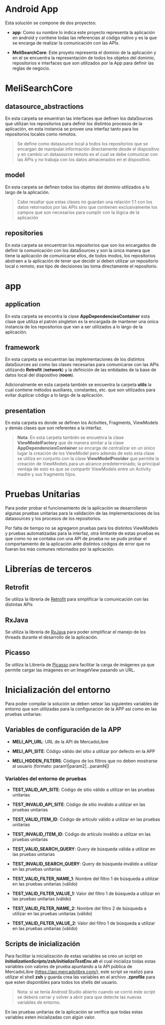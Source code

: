 # Android App

Esta solución se compone de dos proyectos:

- **app**: Como su nombre lo indica este proyecto representa la aplicación en android y contiene todas las referencias al código nativo y es la que se encarga de realizar la comunicación con las APIs.

- **MeliSearchCore**: Este proyeto representa el dominio de la aplicación y en el se encuentra la representación de todos los objetos del dominio, repositorios e interfaces que son utilizados por la App para definir las reglas de negocio.

# MeliSearchCore

## datasource_abstractions

En esta carpeta se enuentran las interfaces que definen los dataSources que utilizan los repositorios para definir los distintos procesos de la aplicación, en esta instancia se provee una interfaz tanto para los repositorios locales como remotos.

> Se define como datasource local a todos los repositorios que se encargan de manipular información directamente desde el dispositivo y en cambio un datasource remoto es el cual se debe comunicar con las APIs y no trabaja con los datos almacenados en el dispositivo.

## model

En esta carpeta se definen todos los objetos del dominio utilizados a lo largo de la aplicación.

> Cabe resaltar que estas clases no guardan una relación 1:1 con los datos retornados por las APIs sino que contienen exclusivamente los campos que son necesarios para cumplir con la lógica de la aplicación

## repositories

En esta carpeta se encuentran los repositorios que son los encargados de definir la comunicación con los dataSources y son la única manera que tiene la aplicación de comunicarse ellos, de todos modos, los repositorios abstraen a la aplicación de tener que decidir si deben utilizar un repositorio local o remoto, ese tipo de decisiones las toma directamente el repositorio.

# app

## application

En esta carpeta se encontra la clase **AppDependenciesContainer** esta clase que utiliza el patrón singleton es la encargada de mantener una única instancia de los repositorios que van a ser utilizados a lo largo de la aplicación.

## framework

En esta carpeta se encuentran las implementaciones de los distintos dataSources así como las clases necesarias para comunicarse con las APIs utilizando **Retrofit** (**network**) y la definición de las entidades de la base de datos local del dispositivo (**room**).

Adicionalmente en esta carpeta también se encuentra la carpeta **utils** la cual contiene métodos auxiliares, constantes, etc. que son utilizados para evitar duplicar código a lo largo de la aplicación.

## presentation

En esta carpeta es donde se definen los Activities, Fragments, ViewModels y demás clases que son referentes a la interfaz.

> **Nota**: En esta carpeta también se encuetnra la clase **ViewModelFactory** que de manera similar a la clase **AppDependenciesContainer** se encarga de centralizar en un único lugar la creación de los ViewModel pero además de esto esta clase se utiliza en conjunto con la clase **ViewModelProvider** que permite la creación de ViewModels para un alcance predeterminado; la principal ventaja de esto es que se compartir ViewModels entre un Activity madre y sus fragments hijos.

# Pruebas Unitarias

Para poder probar el funcionamiento de la aplicación se desarrollaron algunas pruebas unitarias para la validación de las implementaciones de los datasources y los procesos de los repositorios.

Por falta de tiempo no se agregaron pruebas para los distintos ViewModels y pruebas automatizadas para la interfaz, otra limitante de estas pruebas es que como no se contaba con una API de prueba no se pudo probar el comportamiento de la aplicación ante distintos códigos de error que no fueran los más comunes retornados por la aplicación.

# Librerías de terceros

## Retrofit
Se utiliza la librería de [Retrofit](https://square.github.io/retrofit/) para simplificar la comunicación con las distintas APIs

## RxJava
Se utiliza la librería de [RxJava](https://github.com/ReactiveX/RxJava) para poder simplificar el manejo de los threads durante el desarrollo de la aplicación.

## Picasso
Se utiliza la Librería de [Picasso](https://square.github.io/picasso/) para facilitar la carga de imágenes ya que permite cargar las imágenes en un ImageView pasando un URL. 

# Inicialización del entorno

Para poder compilar la solución se deben setear las siguientes variables de entorno que son utilizadas para la configuración de la APP así como en las pruebas unitarias:

## Variables de configuración de la APP

- **MELI_API_URL**: URL de la API de MercadoLibre

- **MELI_API_SITE**: Código válido del sitio a utilizar por defecto en la APP

- **MELI_HIDDEN_FILTERS**: Códigos de los filtros que no deben mostrarse al usuario (formato: param1|param2|...paramN|)

### Variables del entorno de pruebas

- **TEST_VALID_API_SITE**: Código de sitio válido a utilizar en las pruebas unitarias

- **TEST_INVALID_API_SITE**: Código de sitio inválido a utilizar en las pruebas unitarias

- **TEST_VALID_ITEM_ID**: Código de artículo válido a utilizar en las pruebas unitarias

- **TEST_INVALID_ITEM_ID**: Código de artículo inválido a utilizar en las pruebas unitarias

- **TEST_VALID_SEARCH_QUERY**: Query de búsqueda válida a utilizar en las pruebas unitarias

- **TEST_INVALID_SEARCH_QUERY**: Query de búsqueda inválido a utilizar en las pruebas unitarias

- **TEST_VALID_FILTER_NAME_1**: Nombre del filtro 1 de búsqueda a utilizar en las pruebas unitarias (válido)

- **TEST_VALID_FILTER_VALUE_1:** Valor del filtro 1 de búsqueda a utilizar en las pruebas unitarias (válido)

- **TEST_VALID_FILTER_NAME_2:** Nombre del filtro 2 de búsqueda a utilizar en las pruebas unitarias (válido)

- **TEST_VALID_FILTER_VALUE_2:** Valor del filtro 1 de búsqueda a utilizar en las pruebas unitarias (válido)

## Scripts de inicialización

Para facilitar la inicialización de estas variables se creo un script en ***InitializationScripts/zsh/initializeTestEnv.sh*** el cual inicializa todas estas variables con valores de prueba apuntando a la API pública de MercadoLibre (https://api.mercadolibre.com/), este script se realizó para utilizar el shell **zsh** y guarda crea las variables en el archivo **.zprofile** para que esten disponibles para todos los shells del usuario.

> Nota: si se tenía Android Studio abierto cuando se corrió este script se deberá cerrar y volver a abrir para que detecte las nuevas variables de entorno.

En las pruebas unitarias de la aplicación se verifica que todas estas variables esten inicializadas con algún valor.
